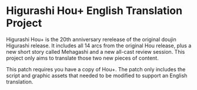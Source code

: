 # Higurashi Hou+ English Translation Project

Higurashi Hou+ is the 20th anniversary rerelease of the original doujin Higurashi release. It includes all 14 arcs from the original Hou release, plus a new short story called Mehagashi and a new all-cast review session. This project only aims to translate those two new pieces of content.

This patch requires you have a copy of Hou+. The patch only includes the script and graphic assets that needed to be modified to support an English translation.
